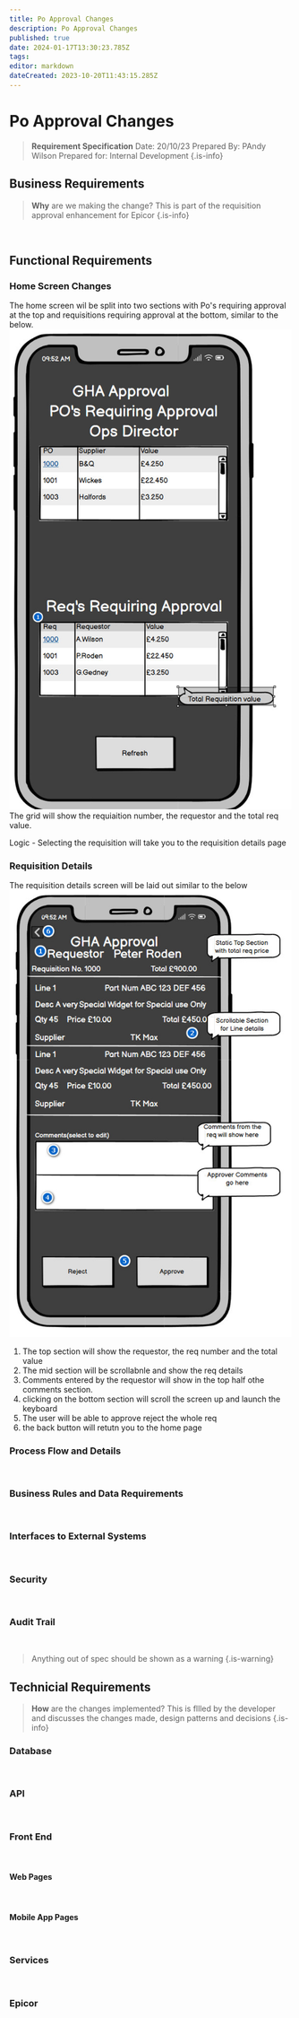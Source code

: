 ```yaml
---
title: Po Approval Changes
description: Po Approval Changes
published: true
date: 2024-01-17T13:30:23.785Z
tags: 
editor: markdown
dateCreated: 2023-10-20T11:43:15.285Z
---
```


# Po Approval Changes

> **Requirement Specification**
> Date: 20/10/23
> Prepared By: PAndy Wilson
> Prepared for: Internal Development
{.is-info}

## Business Requirements

> **Why** are we making the change?
> This is part of the requisition approval enhancement for Epicor
{.is-info}

<br/>

## Functional Requirements

### Home Screen Changes
The home screen wil be split into two sections with Po's requiring approval at the top and requisitions requiring approval at the bottom, similar to the below.
![poapproval_1.jpg](/poapproval_1.jpg)
The grid will show the requiaition number, the requestor and the total req value.

Logic - Selecting the requisition will take you to the requisition details page

### Requisition Details
The requisition details screen will be laid out similar to the below
![poapproval_3.jpg](/poapproval_3.jpg)

1. The top section will show the requestor, the req number and the total value
2. The mid section will be scrollabnle and show the req details
3. Comments entered by the requestor will show in the top half othe comments section.
4. clicking on the bottom section will scroll the screen up and launch the keyboard
5. The user will be able to approve reject the whole req
6. the back button will retutn you to the home page


### Process Flow and Details
<br/>

### Business Rules and Data Requirements
<br/>

### Interfaces to External Systems
<br/>

### Security
<br/>

### Audit Trail
<br/>

> Anything out of spec should be shown as a warning
{.is-warning}


## Technicial Requirements

> **How** are the changes implemented?
> This is fllled by the developer and discusses the changes made, design patterns and decisions
{.is-info}

### Database
<br/>

### API
<br/>

### Front End
<br/>

#### Web Pages
<br/>

#### Mobile App Pages
<br/>

### Services
<br/>

### Epicor
